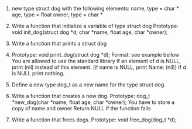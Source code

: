 1.  new type struct dog with the following elements: name, type = char * age, type = float owner, type = char *

2. Write a function that initialize a variable of type struct dog Prototype: void init_dog(struct dog *d, char *name, float age, char *owner);

3. Write a function that prints a struct dog

4. Prototype: void print_dog(struct dog *d); Format: see example bellow You are allowed to use the standard library If an element of d is NULL, print (nil) instead of this element. (if name is NULL, print Name: (nil)) If d is NULL print nothing.

5. Define a new type dog_t as a new name for the type struct dog.

6. Write a function that creates a new dog. Prototype: dog_t *new_dog(char *name, float age, char *owner); You have to store a copy of name and owner Return NULL if the function fails

7. Write a function that frees dogs. Prototype: void free_dog(dog_t *d);
